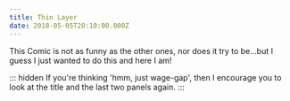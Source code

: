 ```yaml
---
title: Thin Layer
date: 2018-05-05T20:10:00.000Z
---
```


This Comic is not as funny as the other ones, nor does it try to be...but I guess I just wanted to do this and here I am!

::: hidden
If you're thinking 'hmm, just wage-gap', then I encourage you to look at the title and the last two panels again.
:::